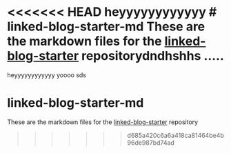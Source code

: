 <<<<<<< HEAD
heyyyyyyyyyyyy # linked-blog-starter-md
These are the markdown files for the [linked-blog-starter](https://github.com/matthewwong525/linked-blog-starter) repositorydndhshhs …..
=======
heyyyyyyyyyyyy  yoooo sds
# linked-blog-starter-md
These are the markdown files for the [linked-blog-starter](https://github.com/matthewwong525/linked-blog-starter) repository
>>>>>>> d685a420c6a6a418ca81464be4b96de987bd74ad
